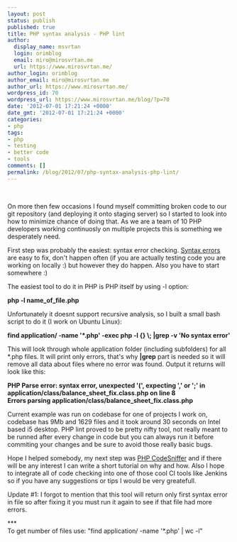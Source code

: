 ```yaml
---
layout: post
status: publish
published: true
title: PHP syntax analysis - PHP lint
author:
  display_name: msvrtan
  login: orimblog
  email: miro@mirosvrtan.me
  url: https://www.mirosvrtan.me/
author_login: orimblog
author_email: miro@mirosvrtan.me
author_url: https://www.mirosvrtan.me/
wordpress_id: 70
wordpress_url: https://www.mirosvrtan.me/blog/?p=70
date: '2012-07-01 17:21:24 +0000'
date_gmt: '2012-07-01 17:21:24 +0000'
categories:
- php
tags:
- php
- testing
- better code
- tools
comments: []
permalink: /blog/2012/07/php-syntax-analysis-php-lint/
---
```

<p>&nbsp;</p>
<p>On more then few occasions I found myself committing broken code to our git repository (and deploying it onto staging server) so I started to look into how to minimize chance of doing that. As we are a team of 10 PHP developers working continuosly on multiple projects this is something we desperately need.</p>
<p>First step was probably the easiest: syntax error checking. <a href="http://en.wikipedia.org/wiki/Syntax_error">Syntax errors</a> are easy to fix, don't happen often (if you are actually testing code you are working on locally :) but however they do happen. Also you have to start somewhere :)</p>
<p>The easiest tool to do it in PHP is PHP itself by using -l option:</p>
<p><strong>php -l name_of_file.php</strong></p>
<p>Unfortunately it doesnt support recursive analysis, so I built a small bash script to do it (I work on Ubuntu Linux):</p>
<p><strong>find application/ -name '*.php' -exec php -l {} \; |grep -v 'No syntax error'</strong></p>
<p>This will look through whole application folder (including subfolders) for all *.php files. It will print only errors, that's why <strong>|grep</strong> part is needed so it will remove all data about files where no error was found. Output it returns will look like this:</p>
<p><strong>PHP Parse error: syntax error, unexpected '(', expecting ',' or ';' in application/class/balance_sheet_fix.class.php on line 8</strong><br />
<strong> Errors parsing application/class/balance_sheet_fix.class.php</strong></p>
<p>Current example was run on codebase for one of projects I work on, codebase has 9Mb and 1629 files and it took around 30 seconds on Intel based i5 desktop. PHP lint proved to be pretty nifty tool, not really meant to be runned after every change in code but you can always run it before commiting your changes and be sure to avoid those really basic bugs.</p>
<p>Hope I helped somebody, my next step was <a href="http://pear.php.net/package/PHP_CodeSniffer/redirected">PHP CodeSniffer</a> and if there will be any interest I can write a short tutorial on why and how. Also I hope to integrate all of code checking into one of those cool CI tools like Jenkins so if you have any suggestions or tips I would be very greatefull.</p>
<p>Update #1: I forgot to mention that this tool will return only first syntax error in file so after fixing it you must run it again to see if that file had more errors.</p>
<p>***<br />
To get number of files use: "find application/ -name '*.php' | wc -l"</p>
